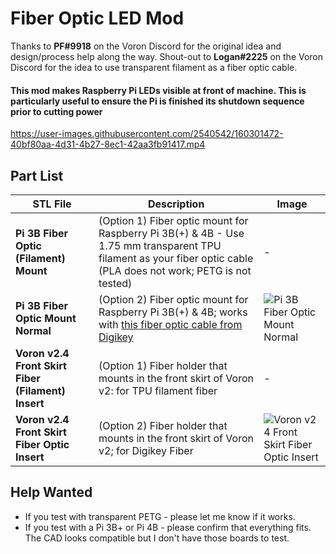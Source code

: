 # Fiber Optic LED Mod

Thanks to **PF#9918** on the Voron Discord for the original idea and design/process help along the way. 
Shout-out to **Logan#2225** on the Voron Discord for the idea to use transparent filament as a fiber optic cable.

#### This mod makes Raspberry Pi LEDs visible at front of machine.  This is particularly useful to ensure the Pi is finished its shutdown sequence prior to cutting power

https://user-images.githubusercontent.com/2540542/160301472-40bf80aa-4d31-4b27-8ec1-42aa3fb91417.mp4

## Part List
| STL File | Description | Image |
| --- | --- | --- |
| **Pi 3B Fiber Optic (Filament) Mount** | (Option 1) Fiber optic mount for Raspberry Pi 3B(+) & 4B - Use 1.75 mm transparent TPU filament as your fiber optic cable (PLA does not work; PETG is not tested) | - |
| **Pi 3B Fiber Optic Mount Normal** | (Option 2) Fiber optic mount for Raspberry Pi 3B(+) & 4B; works with [this fiber optic cable from Digikey](https://www.digikey.ca/en/products/detail/industrial-fiber-optics/IF-C-E1000/356536) | ![Pi 3B Fiber Optic Mount Normal](https://user-images.githubusercontent.com/2540542/160301752-9d2c598a-7a3c-4dd7-bb3d-7071755d836e.jpg) |
| **Voron v2.4 Front Skirt Fiber (Filament) Insert** | (Option 1) Fiber holder that mounts in the front skirt of Voron v2: for TPU filament fiber| - |
| **Voron v2.4 Front Skirt Fiber Optic Insert** | (Option 2) Fiber holder that mounts in the front skirt of Voron v2; for Digikey Fiber| ![Voron v2 4 Front Skirt Fiber Optic Insert](https://user-images.githubusercontent.com/2540542/160301779-df3b16f0-783c-4b96-9b97-3c9c18a715c4.jpg) |

## Help Wanted
* If you test with transparent PETG - please let me know if it works.
* If you test with a Pi 3B+ or Pi 4B - please confirm that everything fits.  The CAD looks compatible but I don't have those boards to test.
